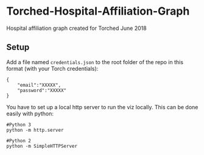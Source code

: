 # Torched-Hospital-Affiliation-Graph
Hospital affiliation graph created for Torched June 2018

## Setup
Add a file named `credentials.json` to the root folder of the repo in this format (with your Torch credentials):
```
{
    "email":"XXXXX",
    "password":"XXXXX"
}
```
You have to set up a local http server to run the viz locally. This can be done easily with python:
```
#Python 3
python -m http.server

#Python 2
python -m SimpleHTTPServer
```